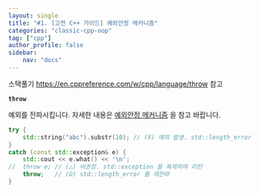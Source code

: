 ```yaml
---
layout: single
title: "#1. [고전 C++ 가이드] 예외안정 메커니즘"
categories: "classic-cpp-oop"
tag: ["cpp"]
author_profile: false
sidebar: 
    nav: "docs"
---
```


스택풀기
https://en.cppreference.com/w/cpp/language/throw 참고

**`throw`**

예외를 전파시킵니다. 자세한 내용은 [예외안정 메커니즘](https://tango1202.github.io/classic-cpp-exception/classic-cpp-exception-mechanism/) 을 참고 바랍니다.

```cpp
try {
    std::string("abc").substr(10); // (X) 예외 발생. std::length_error
}
catch (const std::exception& e) {
    std::cout << e.what() << '\n';
//  throw e; // (△) 비권장. std::exception 을 복제하여 리턴
    throw;   // (O) std::length_error 를 재전파
}
```